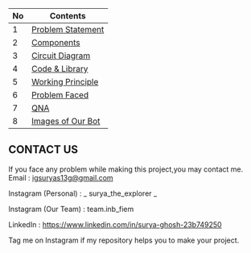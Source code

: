 | No | Contents                                                     |
|----|--------------------------------------------------------------|
| 1  | [Problem Statement](/src/0_Problem%20Statement/statement.md) |
| 2  | [Components](/src/1_Components)                              |
| 3  | [Circuit Diagram](/src/2_Circuit%20Diagram)                  |
| 4  | [Code & Library](/src/3_Code%20and%20Libraries)              |
| 5  | [Working Principle](/src/4_Problem%20Faced/Problems.md)      |
| 6  | [Problem Faced](/src/5_Working%20Principle/how_it_works.md)  |
| 7  | [QNA](/src/6_QNA/Sample_ques.md)                             |
| 8  | [Images of Our Bot](/src/7_Images%20of%20Our%20Bot)          |





## CONTACT US

If you face any problem while making this project,you may contact me.
Email : igsuryas13g@gmail.com

Instagram (Personal) : _ surya_the_explorer _

Instagram (Our Team) : team.inb_fiem

LinkedIn : https://www.linkedin.com/in/surya-ghosh-23b749250

Tag me on Instagram if my repository helps you to make your project.
